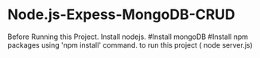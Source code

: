 # Node.js-Expess-MongoDB-CRUD

Before Running this Project.
Install nodejs.
#Install mongoDB
#Install npm packages using 'npm install' command.
to run this project ( node server.js)


